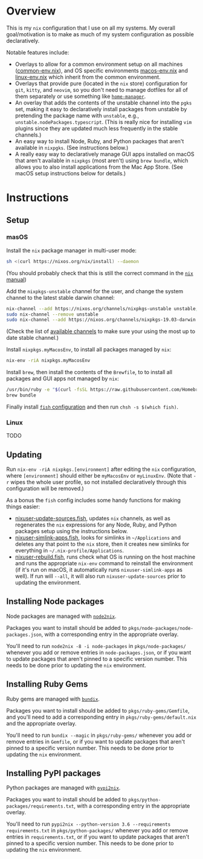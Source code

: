 # Overview

This is my `nix` configuration that I use on all my systems. My overall goal/motivation is to make as much of my system configuration as possible declaratively.

Notable features include:

  * Overlays to allow for a common environment setup on all machines ([common-env.nix](overlays/common-env.nix)), and OS specific environments [macos-env.nix](overlays/macos-env.nix) and [linux-env.nix](overlays/linux-env.nix) which inherit from the common environment.
  * Overlays that provide pure (located in the `nix` store) configuration for `git`, `kitty`, and `neovim`, so you don't need to manage dotfiles for all of them separately or use something like [`home-manager`](https://github.com/rycee/home-manager).
  * An overlay that adds the contents of the unstable channel into the `pgks` set, making it easy to declaratively install packages from unstable by pretending the package name with `unstable`, e.g., `unstable.nodePackages.typescript`. (This is really nice for installing `vim` plugins since they are updated much less frequently in the stable channels.)
  * An easy way to install Node, Ruby, and Python packages that aren't available in `nixpgks`. (See instructions below.)
  * A really easy way to declaratively manage GUI apps installed on macOS that aren't available in `nixpkgs` (most aren't) using `brew bundle`, which allows you to also install applications from the Mac App Store. (See macOS setup instructions below for details.)

# Instructions

## Setup

### masOS

Install the `nix` package manager in multi-user mode:
```bash
sh <(curl https://nixos.org/nix/install) --daemon
```
(You should probably check that this is still the correct command in the [`nix` manual](https://nixos.org/nix/manual/#sect-multi-user-installation))


Add the `nixpkgs-unstable` channel for the user, and change the system channel to the latest stable darwin channel:
```bash
nix-channel --add https://nixos.org/channels/nixpkgs-unstable unstable; nix-channel --update
sudo nix-channel --remove unstable
sudo nix-channel --add https://nixos.org/channels/nixpkgs-19.03-darwin stable; sudo nix-channel --update
```
(Check the list of [available channels](https://nixos.org/channels/) to make sure your using the most up to date stable channel.)

Install `nixpkgs.myMacosEnv`, to install all packages managed by `nix`:
```bash
nix-env -riA nixpkgs.myMacosEnv
```

Install `brew`, then install the contents of the `Brewfile`, to to install all packages and GUI apps not managed by `nix`:
```bash
/usr/bin/ruby -e "$(curl -fsSL https://raw.githubusercontent.com/Homebrew/install/master/install)"
brew bundle
```

Finally install [`fish` configuration](https://github.com/malob/config.fish) and then run `chsh -s $(which fish)`.

### Linux

TODO

## Updating
Run `nix-env -riA nixpkgs.[environment]` after editing the `nix` configuration, where `[environment]` should either be `myMacosEnv` or `myLinuxEnv`. (Note that `-r` wipes the whole user profile, so not installed declaratively through this configuration will be removed.)

As a bonus the `fish` config includes some handy functions for making things easier:

  * [nixuser-update-sources.fish](https://github.com/malob/config.fish/blob/master/functions/nixuser-update-sources.fish), updates `nix` channels, as well as regenerates the `nix` expressions for any Node, Ruby, and Python packages setup using the instructions below.
  * [nixuser-simlink-apps.fish](https://github.com/malob/config.fish/blob/master/functions/nixuser-simlink-apps.fish), looks for simlinks in `~/Applications` and deletes any that point to the `nix` store, then it creates new simlinks for everything in `~/.nix-profile/Applications`.
  * [nixuser-rebuild.fish](https://github.com/malob/config.fish/blob/master/functions/nixuser-rebuild.fish), runs check what OS is running on the host machine and runs the appropriate `nix-env` command to reinstall the environment (if it's run on macOS, it automatically runs `nixuser-simlink-apps` as well). If run will `--all`, it will also run `nixuser-update-sources` prior to updating the environment.

## Installing Node packages
Node packages are managed with [`node2nix`](https://github.com/svanderburg/node2nix).

Packages you want to install should be added to `pkgs/node-packages/node-packages.json`, with a corresponding entry in the appropriate overlay.

You'll need to run `node2nix -8 -i node-packages` in `pkgs/node-packages/` whenever you add or remove entries in `node-packages.json`, or if you want to update packages that aren't pinned to a specific version number. This needs to be done prior to updating the `nix` environment.

## Installing Ruby Gems
Ruby gems are managed with [`bundix`](https://github.com/manveru/bundix).

Packages you want to install should be added to `pkgs/ruby-gems/Gemfile`, and you'll need to add a corresponding entry in `pkgs/ruby-gems/default.nix` and the appropriate overlay.

You'll need to run `bundix --magic` in `pkgs/ruby-gems/` whenever you add or remove entries in `Gemfile`, or if you want to update packages that aren't pinned to a specific version number. This needs to be done prior to updating the `nix` environment.

## Installing PyPI packages
Python packages are managed with [`pypi2nix`](https://github.com/garbas/pypi2nix).

Packages you want to install should be added to `pkgs/python-packages/requirements.txt`, with a corresponding entry in the appropriate overlay.

You'll need to run `pypi2nix --python-version 3.6 --requirements requirements.txt` in `pkgs/python-packages/` whenever you add or remove entries in `requirements.txt`, or if you want to update packages that aren't pinned to a specific version number. This needs to be done prior to updating the `nix` environment.
